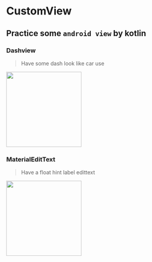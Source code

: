 # CustomView
## Practice some `android view` by kotlin 
### Dashview 
> Have some dash look like car use

<img src = "https://user-images.githubusercontent.com/45779049/155250512-32a1683d-49d4-4814-97e5-0a0a8ca50ebf.png" width="200px">

### MaterialEditText
> Have a float hint label edittext

<img src = "https://user-images.githubusercontent.com/45779049/155661295-d5d62f05-b732-43fc-b520-ce055ebf47a2.png" width="200px">



